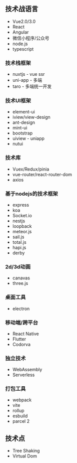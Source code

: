 ## 技术战语言
+ Vue2.0/3.0
+ React
+ Angular
+ 微信小程序/公众号
+ node.js
+ typescript

### 技术栈框架
+ nuxtjs - vue ssr
+ uni-app - 多端
+ taro - 多端统一开发

### 技术UI框架
+ element-ui
+ iview/view-design
+ ant-design
+ mint-ui
+ bootstrap
+ uiview - uniapp
+ nutui

### 技术库
+ Vuex/Redux/pinia
+ vue-router/react-router-dom
+ axios

### 基于nodejs的技术框架
  + express
  + koa
  + Socket.io
  + nestjs
  + loopback
  + meteor.js
  + sail.js
  + total.js
  + hapi.js
  + derby

### 2d/3d动画
+ canavas
+ three.js

### 桌面工具
+ electron

### 移动端/跨平台
+ React Native
+ Flutter
+ Codorva

### 独立技术
+ WebAssembly
+ Serverless

### 打包工具
+ webpack
+ vite
+ rollup
+ esbuild
+ parcel 2

## 技术点
+ Tree Shaking
+ Virtual Dom

